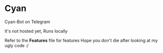 # Cyan
Cyan-Bot on Telegram

It's not hosted yet, Runs locally


Refer to the **Features** file for features
Hope you don't die after looking at my ugly code :/

